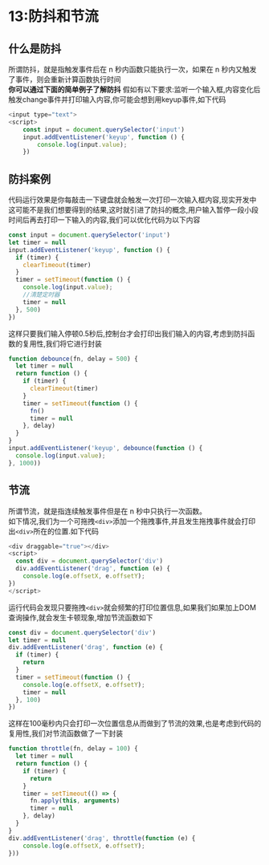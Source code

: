 # 13:防抖和节流
## 什么是防抖
所谓防抖，就是指触发事件后在 n 秒内函数只能执行一次，如果在 n 秒内又触发了事件，则会重新计算函数执行时间<br>
**你可以通过下面的简单例子了解防抖**
假如有以下要求:监听一个输入框,内容变化后触发change事件并打印输入内容,你可能会想到用keyup事件,如下代码
```js
<input type="text">
<script>
    const input = document.querySelector('input')
    input.addEventListener('keyup', function () {
        console.log(input.value);
    })
```   
## 防抖案例 
代码运行效果是你每敲击一下键盘就会触发一次打印一次输入框内容,现实开发中这可能不是我们想要得到的结果,这时就引进了防抖的概念,用户输入暂停一段小段时间后再去打印一下输入的内容,我们可以优化代码为以下内容
```js
const input = document.querySelector('input')
let timer = null
input.addEventListener('keyup', function () {
  if (timer) {
    clearTimeout(timer)
  }
  timer = setTimeout(function () {
    console.log(input.value);
    //清楚定时器
    timer = null
  }, 500)
})
```   
这样只要我们输入停顿0.5秒后,控制台才会打印出我们输入的内容,考虑到防抖函数的复用性,我们将它进行封装
```js
function debounce(fn, delay = 500) {
  let timer = null
  return function () {        
    if (timer) {
      clearTimeout(timer)
    }
    timer = setTimeout(function () {
      fn()
      timer = null
    }, delay)
  }
}
input.addEventListener('keyup', debounce(function () {
  console.log(input.value);
}, 1000))
```
## 节流
所谓节流，就是指连续触发事件但是在 n 秒中只执行一次函数。<br>
如下情况,我们为一个可拖拽`<div>`添加一个拖拽事件,并且发生拖拽事件就会打印出`<div>`所在的位置.如下代码
```js
<div draggable="true"></div>
<script>
  const div = document.querySelector('div')
  div.addEventListener('drag', function (e) {
    console.log(e.offsetX, e.offsetY);
})
</script>
```
运行代码会发现只要拖拽`<div>`就会频繁的打印位置信息,如果我们如果加上DOM查询操作,就会发生卡顿现象,增加节流函数如下
```js
const div = document.querySelector('div')
let timer = null
div.addEventListener('drag', function (e) {
  if (timer) {
    return
  }
  timer = setTimeout(function () {
    console.log(e.offsetX, e.offsetY);
    timer = null
  }, 100)
})
```
这样在100毫秒内只会打印一次位置信息从而做到了节流的效果,也是考虑到代码的复用性,我们对节流函数做了一下封装   
```js
function throttle(fn, delay = 100) {
  let timer = null
  return function () {
    if (timer) {
      return
    }
    timer = setTimeout(() => {
      fn.apply(this, arguments)
      timer = null
    }, delay)
  }
}
div.addEventListener('drag', throttle(function (e) {
    console.log(e.offsetX, e.offsetY);
}))
```  
